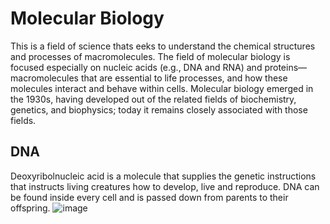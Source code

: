 # Molecular Biology
 This  is a field of science thats eeks to understand the chemical structures and processes of  macromolecules. The field of molecular biology is focused especially on nucleic acids (e.g., DNA and RNA) and proteins—macromolecules that are essential to life processes, and how these molecules interact and behave within cells. Molecular biology emerged in the 1930s, having developed out of the related fields of biochemistry, genetics, and biophysics; today it remains closely associated with those fields.
 ## DNA
 Deoxyribolnucleic acid  is a molecule that supplies the genetic instructions that instructs living creatures how to develop, live and reproduce. DNA can be found inside every cell and is passed down from parents to their offspring. 
 ![image](https://i0.wp.com/www.compoundchem.com/wp-content/uploads/2015/03/The-Chemical-Structures-of-DNA-RNA-Aug-2018.png?ssl=1)
